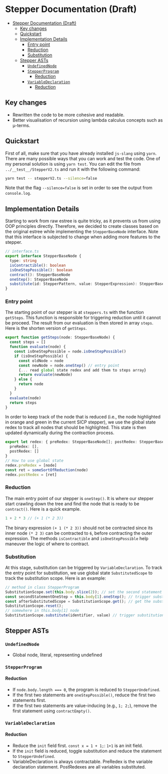 # Stepper Documentation (Draft)
- [Stepper Documentation (Draft)](#stepper-documentation-draft)
  - [Key changes](#key-changes)
  - [Quickstart](#quickstart)
  - [Implementation Details](#implementation-details)
    - [Entry point](#entry-point)
    - [Reduction](#reduction)
    - [Substitution](#substitution)
  - [Stepper ASTs](#stepper-asts)
    - [`UndefinedNode`](#undefinednode)
    - [`StepperProgram`](#stepperprogram)
      - [Reduction](#reduction-1)
    - [`VariableDeclaration`](#variabledeclaration)
      - [Reduction](#reduction-2)

## Key changes
- Rewritten the code to be more cohesive and readable.
- Better visualisation of recursion using lambda calculus concepts such as µ-terms. 

## Quickstart
First of all, make sure that you have already installed `js-slang` using `yarn`. There are many possible ways that you can work and test the code. One of my personal solution is using `yarn test`. You can edit the file from `../__test__/StepperV2.ts` and run it with the following command:
```bash
yarn test -- stepperV2.ts --silence=false  
```
Note that the flag `--silence=false` is set in order to see the output from `console.log`. 

## Implementation Details
Starting to work from raw estree is quite tricky, as it prevents us from using OOP principles directly. Therefore, we decided to create classes based on the original estree while implementing the `StepperBaseNode` interface. Note that this interface is subjected to change when adding more features to the stepper.
```typescript
// interface.ts
export interface StepperBaseNode {
  type: string
  isContractible(): boolean
  isOneStepPossible(): boolean
  contract(): StepperBaseNode
  oneStep(): StepperBaseNode
  substitute(id: StepperPattern, value: StepperExpression): StepperBaseNode
}
```
### Entry point
The starting point of our stepper is at `steppers.ts` with the function `getSteps`. This function is responsible for triggering reduction until it cannot be proceed. The result from our evaluation is then stored in array `steps`. Here is the shorten version of `getSteps`.

```typescript
export function getSteps(node: StepperBaseNode) {
  const steps = []
  function evaluate(node) {
    const isOneStepPossible = node.isOneStepPossible()
    if (isOneStepPossible) {
      const oldNode = node
      const newNode = node.oneStep() // entry point
      {... read global state redex and add them to steps array}
      return evaluate(newNode) 
    } else {
      return node
    }
  }
  evaluate(node)
  return steps
}

```

In order to keep track of the node that is reduced (i.e., the node highlighted in orange and green in the current SICP stepper), we use the global state redex to track all nodes that should be highlighted. This state is then updated dynamically during the contraction process.

```typescript
export let redex: { preRedex: StepperBaseNode[]; postRedex: StepperBaseNode[] } = {
  preRedex: [],
  postRedex: []
}
// How to use global state
redex.preRedex = [node]
const ret = someSortOfReduction(node)
redex.postRedex = [ret]
```
### Reduction
The main entry point of our stepper is `oneStep()`. It is where our stepper start crawling down the tree and find the node that is ready to be `contract()`. Here is a quick example.
```typescript
1 + 2 * 3 // (+ 1 (* 2 3))
```
The binary expression `(+ 1 (* 2 3))` should not be contracted since its inner node `(* 2 3)` can be contracted to `6`, before contracting the outer expression. The methods `isContractible` and `isOneStepPossible` help maneuver the logic of where to contract.
### Substitution
At this stage, substitution can be triggered by `VariableDeclaration`. To track the entry point for substitution, we use global state `SubstitutedScope` to track the substitution scope. Here is an example:
```typescript
// method in class StepperProgram
SubstitutionScope.set(this.body.slice(2)); // set the second statement onwards as a scope for substitution
const secondStatementOneStep = this.body[1].oneStep(); // trigger substitution if init field has been reduced
const afterSubstitutedScope = SubstitutionScope.get(); // get the substitution scope back
SubstitutionScope.reset();
// somewhere in this.body[1] node
SubstitutionScope.substitute(identifier, value) // trigger substitution on SubstitutionScope
```

## Stepper ASTs
### `UndefinedNode`
- Global node, literal, representing undefined

### `StepperProgram`
#### Reduction
- If `node.body.length === 0`, the program is reduced to `StepperUndefined`.
- If the first two statements are `oneStepPossible()`, reduce the first two statements first.
- If the first two statements are value-inducing (e.g., `1; 2;`), remove the first statement using `contractEmpty()`.

### `VariableDeclaration`
#### Reduction
- Reduce the `init` field first. `const x = 1 + 1;`: `1+1` is an init field.
- If the `init` field is reduced, toggle substitution and reduce the statement to `StepperUndefined`.
- VariableDeclaration is always contractable. PreRedex is the variable declaration statement. PostRedexes are all variables substituted.

